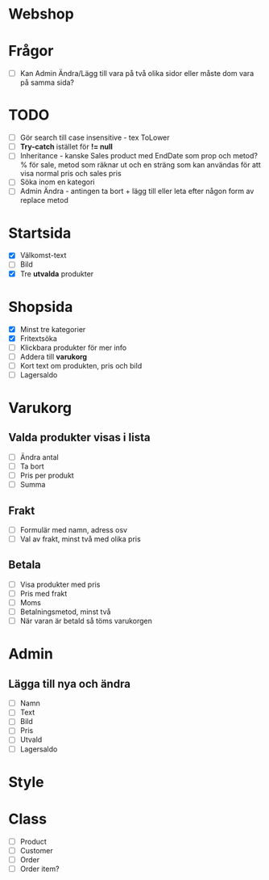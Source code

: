 # Webshop

# Frågor

- [ ] Kan Admin Ändra/Lägg till vara på två olika sidor eller måste dom vara på samma sida?

# TODO

- [ ] Gör search till case insensitive - tex ToLower
- [ ] **Try-catch** istället för **!= null**
- [ ] Inheritance - kanske Sales product med EndDate som prop och metod? % för sale, metod som räknar ut och en sträng som kan användas för att visa normal pris och sales pris
- [ ] Söka inom en kategori
- [ ] Admin Ändra - antingen ta bort + lägg till eller leta efter någon form av replace metod

# Startsida

- [x] Välkomst-text
- [ ] Bild
- [x] Tre **utvalda** produkter

# Shopsida

- [x] Minst tre kategorier
- [x] Fritextsöka
- [ ] Klickbara produkter för mer info
- [ ] Addera till **varukorg**
- [ ] Kort text om produkten, pris och bild
- [ ] Lagersaldo

# Varukorg

## Valda produkter visas i lista

- [ ] Ändra antal
- [ ] Ta bort
- [ ] Pris per produkt
- [ ] Summa

## Frakt

- [ ] Formulär med namn, adress osv
- [ ] Val av frakt, minst två med olika pris

## Betala

- [ ] Visa produkter med pris
- [ ] Pris med frakt
- [ ] Moms
- [ ] Betalningsmetod, minst två
- [ ] När varan är betald så töms varukorgen

# Admin

## **Lägga till nya** och **ändra**

- [ ] Namn
- [ ] Text
- [ ] Bild
- [ ] Pris
- [ ] Utvald
- [ ] Lagersaldo

# Style

# Class

- [ ] Product
- [ ] Customer
- [ ] Order
- [ ] Order item?

